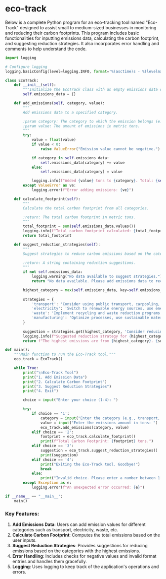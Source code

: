 # eco-track

Below is a complete Python program for an eco-tracking tool named "Eco-Track" designed to assist small to medium-sized businesses in monitoring and reducing their carbon footprints. This program includes basic functionalities for inputting emissions data, calculating the carbon footprint, and suggesting reduction strategies. It also incorporates error handling and comments to help understand the code.

```python
import logging

# Configure logging
logging.basicConfig(level=logging.INFO, format='%(asctime)s - %(levelname)s - %(message)s')

class EcoTrack:
    def __init__(self):
        """Initialize the EcoTrack class with an empty emissions data dictionary."""
        self.emissions_data = {}

    def add_emissions(self, category, value):
        """
        Add emissions data to a specified category.

        :param category: The category to which the emission belongs (e.g., transport, electricity).
        :param value: The amount of emissions in metric tons.
        """
        try:
            value = float(value)
            if value < 0:
                raise ValueError("Emission value cannot be negative.")

            if category in self.emissions_data:
                self.emissions_data[category] += value
            else:
                self.emissions_data[category] = value

            logging.info(f"Added {value} tons to {category}. Total: {self.emissions_data[category]} tons.")
        except ValueError as ve:
            logging.error(f"Error adding emissions: {ve}")

    def calculate_footprint(self):
        """
        Calculate the total carbon footprint from all categories.

        :return: The total carbon footprint in metric tons.
        """
        total_footprint = sum(self.emissions_data.values())
        logging.info(f"Total carbon footprint calculated: {total_footprint} tons.")
        return total_footprint

    def suggest_reduction_strategies(self):
        """
        Suggest strategies to reduce carbon emissions based on the category with the highest emissions.

        :return: A string containing reduction suggestions.
        """
        if not self.emissions_data:
            logging.warning("No data available to suggest strategies.")
            return "No data available. Please add emissions data to receive suggestions."

        highest_category = max(self.emissions_data, key=self.emissions_data.get)
        
        strategies = {
            'transport': 'Consider using public transport, carpooling, or electric vehicles.',
            'electricity': 'Switch to renewable energy sources, use energy-efficient appliances.',
            'waste': 'Implement recycling and waste reduction programs.',
            'manufacturing': 'Optimize processes, use sustainable materials.'
        }
        
        suggestion = strategies.get(highest_category, 'Consider reducing emissions in high-impact areas.')
        logging.info(f"Suggested reduction strategy for {highest_category}: {suggestion}")
        return f"The highest emissions are from {highest_category}. {suggestion}"

def main():
    """Main function to run the Eco-Track tool."""
    eco_track = EcoTrack()

    while True:
        print("\nEco-Track Tool")
        print("1. Add Emission Data")
        print("2. Calculate Carbon Footprint")
        print("3. Suggest Reduction Strategies")
        print("4. Exit")

        choice = input("Enter your choice (1-4): ")

        try:
            if choice == '1':
                category = input("Enter the category (e.g., transport, electricity): ").strip().lower()
                value = input("Enter the emissions amount in tons: ")
                eco_track.add_emissions(category, value)
            elif choice == '2':
                footprint = eco_track.calculate_footprint()
                print(f"Total Carbon Footprint: {footprint} tons.")
            elif choice == '3':
                suggestion = eco_track.suggest_reduction_strategies()
                print(suggestion)
            elif choice == '4':
                print("Exiting the Eco-Track tool. Goodbye!")
                break
            else:
                print("Invalid choice. Please enter a number between 1 and 4.")
        except Exception as e:
            logging.error(f"An unexpected error occurred: {e}")

if __name__ == "__main__":
    main()
```

### Key Features:
1. **Add Emissions Data**: Users can add emission values for different categories such as transport, electricity, waste, etc.
2. **Calculate Carbon Footprint**: Computes the total emissions based on the user inputs.
3. **Suggest Reduction Strategies**: Provides suggestions for reducing emissions based on the categories with the highest emissions.
4. **Error Handling**: Includes checks for negative values and invalid format entries and handles them gracefully.
5. **Logging**: Uses logging to keep track of the application's operations and errors.